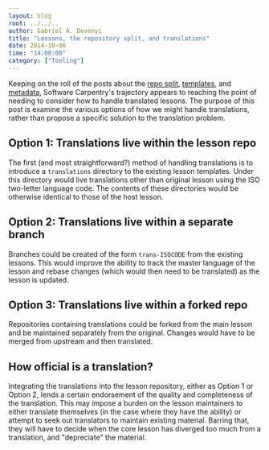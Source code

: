 ```yaml
---
layout: blog
root: ../../..
author: Gabriel A. Devenyi
title: "Lessons, the repository split, and translations"
date: 2014-10-06
time: "14:00:00"
category: ["Tooling"]
---
```

Keeping on the roll of the posts about the [repo split](), [templates](), and [metadata](), Software Carpentry's trajectory appears to reaching the point of needing to consider how to handle translated lessons.
The purpose of this post is examine the various options of how we might handle translations, rather than propose a specific solution to the translation problem.

## Option 1: Translations live within the lesson repo

The first (and most straightforward?) method of handling translations is to introduce a ``translations`` directory to the existing lesson templates.
Under this directory would live translations other than original lesson using the ISO two-letter language code.
The contents of these directories would be otherwise identical to those of the host lesson.

## Option 2: Translations live within a separate branch

Branches could be created of the form ``trans-ISOCODE`` from the existing lessons.
This would improve the ability to track the master language of the lesson and rebase changes (which would then need to be translated) as the lesson is updated.

## Option 3: Translations live within a forked repo

Repositories containing translations could be forked from the main lesson and be maintained separately from the original.
Changes would have to be merged from upstream and then translated.

## How official is a translation?

Integrating the translations into the lesson repository, either as Option 1 or Option 2, lends a certain endorsement of the quality and completeness of the translation. This may impose a burden on the lesson maintainers to either translate themselves (in the case where they have the ability) or attempt to seek out translators to maintain existing material. Barring that, they will have to decide when the core lesson has diverged too much from a translation, and "depreciate" the material. 
